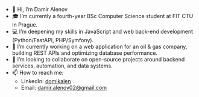 - 👋 Hi, I’m Damir Alenov
- 🎓 I’m currently a fourth-year BSc Computer Science student at FIT CTU in Prague.  
- 💻 I’m deepening my skills in JavaScript and web back-end development (Python/FastAPI, PHP/Symfony).  
- 🐳 I’m currently working on a web application for an oil & gas company, building REST APIs and optimizing database performance.  
- 🚀 I’m looking to collaborate on open-source projects around backend services, automation, and data systems.  
- 📫 How to reach me:  
  - LinkedIn: [domikalen](https://www.linkedin.com/in/domikalen/)  
  - Email: damir.alenov02@gmail.com  
